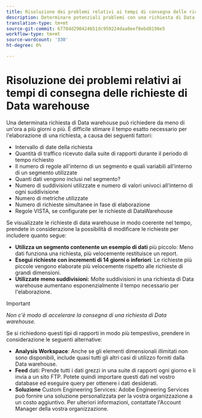 ```yaml
---
title: Risoluzione dei problemi relativi ai tempi di consegna delle richieste di Data warehouse
description: Determinare potenziali problemi con una richiesta di Data warehouse che può prolungare i tempi di consegna.
translation-type: tm+mt
source-git-commit: 6778dd290424651dc959224daa0eef8ebd8196e5
workflow-type: tm+mt
source-wordcount: '330'
ht-degree: 0%

---
```



# Risoluzione dei problemi relativi ai tempi di consegna delle richieste di Data warehouse

Una determinata richiesta di Data warehouse può richiedere da meno di un&#39;ora a più giorni o più. È difficile stimare il tempo esatto necessario per l&#39;elaborazione di una richiesta, a causa dei seguenti fattori:

* Intervallo di date della richiesta
* Quantità di traffico ricevuto dalla suite di rapporti durante il periodo di tempo richiesto
* Il numero di regole all&#39;interno di un segmento e quali variabili all&#39;interno di un segmento utilizzate
* Quanti dati vengono inclusi nel segmento?
* Numero di suddivisioni utilizzate e numero di valori univoci all&#39;interno di ogni suddivisione
* Numero di metriche utilizzate
* Numero di richieste simultanee in fase di elaborazione
* Regole VISTA, se configurate per le richieste di DataWarehouse

Se visualizzate le richieste di data warehouse in modo coerente nel tempo, prendete in considerazione la possibilità di modificare le richieste per includere quanto segue:

* **Utilizza un segmento contenente un esempio di dati** più piccolo: Meno dati funziona una richiesta, più velocemente restituisce un report.
* **Esegui richieste con incrementi di 14 giorni o inferiori**: Le richieste più piccole vengono elaborate più velocemente rispetto alle richieste di grandi dimensioni.
* **Utilizzate meno suddivisioni:** Molte suddivisioni in una richiesta di Data warehouse aumentano esponenzialmente il tempo necessario per l&#39;elaborazione.

>[!IMPORTANT]
>
> *Non c&#39;è modo di accelerare la consegna di una richiesta di Data warehouse.*

Se si richiedono questi tipi di rapporti in modo più tempestivo, prendere in considerazione le seguenti alternative:

* **Analysis Workspace**: Anche se gli elementi dimensionali illimitati non sono disponibili, include quasi tutti gli altri casi di utilizzo forniti dalla Data warehouse.
* **Feed** dati: Prende tutti i dati grezzi in una suite di rapporti ogni giorno e li invia a un sito FTP. Potete quindi importare questi dati nel vostro database ed eseguire query per ottenere i dati desiderati.
* **Soluzione** Custom Engineering Services:  Adobe Engineering Services può fornire una soluzione personalizzata per la vostra organizzazione a un costo aggiuntivo. Per ulteriori informazioni, contattate l&#39;Account Manager della vostra organizzazione.

